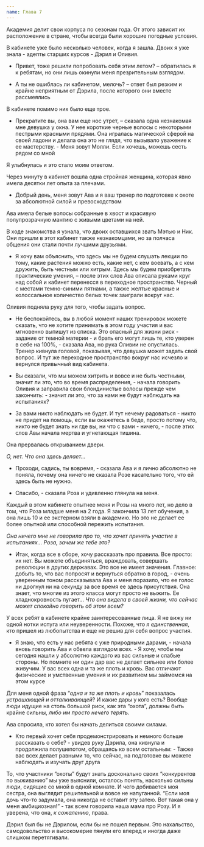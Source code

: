 ```yaml
---
name: Глава 7
---
```


Академия делит свои корпуса по сезонам года. От этого зависит их расположение в стране, чтобы всегда были хорошие
погодные условия.

В кабинете уже было несколько человек, когда я зашла. Двоих я уже знала - адепты старших курсов - Дэрил и Оливия.

- Привет, тоже решили попробовать себя этим летом? – обратилась я к ребятам, но они лишь окинули меня презрительным
  взглядом.

- А ты не ошиблась ли кабинетом, мелочь? – ответ был резким и крайне неприятным от Дэрила, после которого они вместе
  рассмеялись

В кабинете помимо них было еще трое.

- Прекратите вы, она вам еще нос утрет, – сказала одна незнакомая мне девушка у окна. У нее короткие черные волосы с
  некоторыми пестрыми красными прядями. Она игралась магической сферой на своей ладони и делала она это не глядя, что
  вызывало уважение к ее мастерству. - Меня зовут Молли. Если хочешь, можешь сесть рядом со мной

Я улыбнулась и это стало моим ответом.

Через минуту в кабинет вошла одна стройная женщина, которая явно имела десятки лет опыта за плечами.

- Добрый день, меня зовут Ава и я ваш тренер по подготовке к охоте за абсолютной силой и превосходством

Ава имела белые волосы собранные в хвост и красивую полупрозрачную мантию с живыми цветами на ней.

В ходе знакомства я узнала, что двоих оставшихся звать Мэтью и Ник. Они пришли в этот кабинет также незнакомцами, но за
полчаса общения они стали почти лучшими друзьями.

- Я хочу вам объяснить, что здесь мы не будем слушать лекции по тому, какие растения можно есть, какие нет, с кем
  воевать, а с кем дружить, быть честным или хитрым. Здесь мы будем приобретать практические умения, – после этих слов
  Ава описала руками круг над собой и кабинет перенесся в переходное пространство. Черный с местами темно-синими
  пятнами, а также желтые красные и колоссальное количество белых точек заиграли вокруг нас.

Оливия подняла руку для того, чтобы задать вопрос.

- Не беспокойтесь, вы в любой момент наших тренировок можете сказать, что не хотите принимать в этом году участия и вас
  мгновенно выпишут из списка. Это опасный для жизни риск - задание от темной материи - и брать его могут лишь те, кто
  уверен в себе на 100%, - сказала Ава, но рука Оливии не опустилась. Тренер кивнула головой, показывая, что девушка
  может задать свой вопрос. И тут же переходное пространство вокруг нас исчезло и вернулся привычный вид кабинета.

- Вы сказали, что мы можем хитрить и вовсе и не быть честными, значит ли это, что во время распределения, - начала
  говорить Оливия и заправила свои блондинистые волосы прежде чем закончить: - значит ли это, что за нами не будут
  наблюдать на испытаниях?

- За вами никто наблюдать не будет. И тут нечему радоваться - никто не придет на помощь, если вы окажетесь в беде,
  просто потому что, никто не будет знать ни где вы, ни что с вами - ничего, - после этих слов Авы начала мертва и
  угнетающая тишина.

Она прервалась открыванием двери.

_О, нет. Что она здесь делает..._

- Проходи, садись, ты вовремя, - сказала Ава и я лично абсолютно не поняла, почему она ничего не сказала Розе касательно
  того, что ей здесь быть не нужно.

- Спасибо, - сказала Роза и удивленно глянула на меня.

Каждый в этом кабинете опытнее меня и Розы на много лет, но дело в том, что Роза младше меня на 2 года. Я закончила 13
лет обучения, а она лишь 10 и ее экстерном взяли в академию. Но это не делает ее более опытной или способной пережить
испытания.

_Она ничего мне не говорила про то, что хочет принять участие в испытаниях… Роза, зачем же тебе это?_

- Итак, когда все в сборе, хочу рассказать про правила. Все просто: их нет. Вы можете объединяться, враждовать,
  совершать революции в других державах. Это все не имеет значения. Главное: добыть то, что вас попросят и вернуться
  обратно в город, - очень уверенным тоном рассказывала Ава и меня поразило, что ее голос ни дрогнул ни на секунду за
  все время ее здесь присутствия. Она знает, что многие из этого класса могут просто не выжить. Ее хладнокровность
  пугает… _Что она видела в своей жизни, что сейчас может спокойно говорить об этом всем?_

У всех ребят в кабинете крайне заинтересованные лица. Я не вижу ни одной нотки испуга или неуверенности. Похоже, что _я
единственная_, кто пришел из любопытства и еще не решив для себя вопрос участия.

- Я знаю, что есть у нас ребята с уже природными дарами, - начала вновь говорить Ава и обвела взглядом всех. - Я хочу,
  чтобы мы сегодня нашли у абсолютно каждого из вас сильные и слабые стороны. Но помните ни один дар вас не делает
  сильнее или более живучим. У вас всех одна и та же плоть и кровь. Вас отличают физические и умственные умения и их
  развитием мы займемся на этом курсе

Для меня одной фраза “_одна и та же плоть и кровь_” показалась _устрашающей и отталкивающей_? И какие дары у кого есть?
Вообще люди идущие на столь большой риск, как эта “охота”, должны быть крайне сильны, _либо им просто нечего терять_.

Ава спросила, кто хотел бы начать делиться своими силами.

- Кто первый хочет себя продемонстрировать и немного больше рассказать о себе? - увидев руку Дэрила, она кивнула и
  продолжила полушепотом, обращаясь ко всем остальным: - Также вас всех делает равными то, что сейчас, на подготовке вы
  можете наблюдать и изучать друг друга

То, что участники “охоты” будут знать досконально своих “конкурентов по выживанию” мы уже выяснили, осталось понять,
насколько сильны люди, сидящие со мной в одной комнате. И чего добивается моя сестра, она выглядит решительной и вовсе
не напуганной. “Если моя дочь что-то задумала, она никогда не оставит эту затею. Вот такая она у меня амбициозная!” -
так всем говорила наша мама про Розу. И я уверена, что она, _к сожалению_, права.

Дэрил был бы не Дэрилом, если бы не пошел первым. Это нахальство, самодовольство и высокомерие тянули его вперед и
иногда даже слишком перетягивали.
